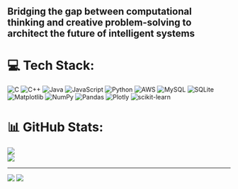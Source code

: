 
## Bridging the gap between computational thinking and creative problem-solving to architect the future of intelligent systems


# 💻 Tech Stack:
![C](https://img.shields.io/badge/c-%2300599C.svg?style=for-the-badge&logo=c&logoColor=white) ![C++](https://img.shields.io/badge/c++-%2300599C.svg?style=for-the-badge&logo=c%2B%2B&logoColor=white) ![Java](https://img.shields.io/badge/java-%23ED8B00.svg?style=for-the-badge&logo=openjdk&logoColor=white) ![JavaScript](https://img.shields.io/badge/javascript-%23323330.svg?style=for-the-badge&logo=javascript&logoColor=%23F7DF1E) ![Python](https://img.shields.io/badge/python-3670A0?style=for-the-badge&logo=python&logoColor=ffdd54) ![AWS](https://img.shields.io/badge/AWS-%23FF9900.svg?style=for-the-badge&logo=amazon-aws&logoColor=white) ![MySQL](https://img.shields.io/badge/mysql-4479A1.svg?style=for-the-badge&logo=mysql&logoColor=white) ![SQLite](https://img.shields.io/badge/sqlite-%2307405e.svg?style=for-the-badge&logo=sqlite&logoColor=white) ![Matplotlib](https://img.shields.io/badge/Matplotlib-%23ffffff.svg?style=for-the-badge&logo=Matplotlib&logoColor=black) ![NumPy](https://img.shields.io/badge/numpy-%23013243.svg?style=for-the-badge&logo=numpy&logoColor=white) ![Pandas](https://img.shields.io/badge/pandas-%23150458.svg?style=for-the-badge&logo=pandas&logoColor=white) ![Plotly](https://img.shields.io/badge/Plotly-%233F4F75.svg?style=for-the-badge&logo=plotly&logoColor=white) ![scikit-learn](https://img.shields.io/badge/scikit--learn-%23F7931E.svg?style=for-the-badge&logo=scikit-learn&logoColor=white)
# 📊 GitHub Stats:
![](https://github-readme-stats.vercel.app/api?username=VrajPatel105&theme=ambient_gradient&hide_border=true&include_all_commits=false&count_private=false)<br/>
![](https://nirzak-streak-stats.vercel.app/?user=VrajPatel105&theme=ambient_gradient&hide_border=true)<br/>


<!--### 🔝 Top Contributed Repo
![](https://github-contributor-stats.vercel.app/api?username=VrajPatel105&limit=5&theme=ambient_gradient&combine_all_yearly_contributions=true)-->

---
[![](https://visitcount.itsvg.in/api?id=VrajPatel105&icon=0&color=0)](https://visitcount.itsvg.in)
![](https://komarev.com/ghpvc/?username=VrajPatel105)
<!-- Proudly created with GPRM ( https://gprm.itsvg.in ) -->
